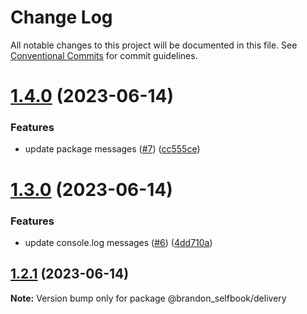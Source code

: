# Change Log

All notable changes to this project will be documented in this file.
See [Conventional Commits](https://conventionalcommits.org) for commit guidelines.

# [1.4.0](https://github.com/brandon-selfbook/workspaces/compare/@brandon_selfbook/delivery@1.3.0...@brandon_selfbook/delivery@1.4.0) (2023-06-14)


### Features

* update package messages ([#7](https://github.com/brandon-selfbook/workspaces/issues/7)) ([cc555ce](https://github.com/brandon-selfbook/workspaces/commit/cc555ce4f7f8f46fc6650400f99646f184cb1cbf))





# [1.3.0](https://github.com/brandon-selfbook/workspaces/compare/@brandon_selfbook/delivery@1.2.1...@brandon_selfbook/delivery@1.3.0) (2023-06-14)


### Features

* update console.log messages ([#6](https://github.com/brandon-selfbook/workspaces/issues/6)) ([4dd710a](https://github.com/brandon-selfbook/workspaces/commit/4dd710a1d1f9a9247ca7584b4f9eb76b2045096a))





## [1.2.1](https://github.com/brandon-selfbook/workspaces/compare/@brandon_selfbook/delivery@1.2.0...@brandon_selfbook/delivery@1.2.1) (2023-06-14)

**Note:** Version bump only for package @brandon_selfbook/delivery
